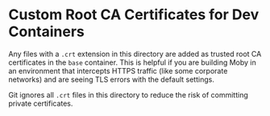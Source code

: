 # Custom Root CA Certificates for Dev Containers

Any files with a `.crt` extension in this directory are added as trusted root
CA certificates in the `base` container. This is helpful if you are building
Moby in an environment that intercepts HTTPS traffic (like some corporate
networks) and are seeing TLS errors with the default settings.

Git ignores all `.crt` files in this directory to reduce the risk of committing
private certificates.
